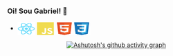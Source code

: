 ### Oi! Sou Gabriel! 👋

 
 - <img align="center" alt="React" height="30" width="40" src="https://raw.githubusercontent.com/devicons/devicon/master/icons/react/react-original.svg">  <img align="center" alt="Js" height="30" width="40" src="https://raw.githubusercontent.com/devicons/devicon/master/icons/javascript/javascript-plain.svg"> <img align="center" alt="HTML" height="30" width="40" src="https://raw.githubusercontent.com/devicons/devicon/master/icons/html5/html5-original.svg"><img align="center" alt="CSS" height="30" width="40" src="https://raw.githubusercontent.com/devicons/devicon/master/icons/css3/css3-original.svg">
 
 <div align="center">

[![Ashutosh's github activity graph](https://github-readme-activity-graph.cyclic.app/graph?username=GabrielRochaCab&bg_color=010409&color=00bfff&line=0ed88a&point=dbdbdb&area=true&hide_border=true)](https://github.com/ashutosh00710/github-readme-activity-graph)
  
</div>
  
